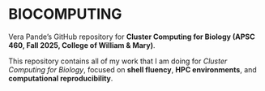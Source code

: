 # BIOCOMPUTING

Vera Pande’s GitHub repository for **Cluster Computing for Biology (APSC 460, Fall 2025, College of  William & Mary)**.

This repository contains all of my work that I am doing for *Cluster Computing for Biology*, focused on **shell fluency**, **HPC environments**, and **computational reproducibility**.
